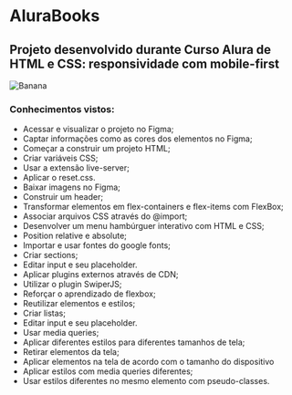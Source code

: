 # AluraBooks

## Projeto desenvolvido durante Curso Alura de HTML e CSS: responsividade com mobile-first 

<img src="http://cdn.osxdaily.com/wp-content/uploads/2013/07/dancing-banana.gif" alt="Banana" />


### Conhecimentos vistos:

- Acessar e visualizar o projeto no Figma;
- Captar informações como as cores dos elementos no Figma;
- Começar a construir um projeto HTML;
- Criar variáveis CSS;
- Usar a extensão live-server;
- Aplicar o reset.css.
- Baixar imagens no Figma;
- Construir um header;
- Transformar elementos em flex-containers e flex-items com FlexBox;
- Associar arquivos CSS através do @import;
- Desenvolver um menu hambúrguer interativo com HTML e CSS;
- Position relative e absolute;
- Importar e usar fontes do google fonts;
- Criar sections;
- Editar input e seu placeholder.
- Aplicar plugins externos através de CDN;
- Utilizar o plugin SwiperJS;
- Reforçar o aprendizado de flexbox;
- Reutilizar elementos e estilos;
- Criar listas;
- Editar input e seu placeholder.
- Usar media queries;
- Aplicar diferentes estilos para diferentes tamanhos de tela;
- Retirar elementos da tela;
- Aplicar elementos na tela de acordo com o tamanho do dispositivo
- Aplicar estilos com media queries diferentes;
- Usar estilos diferentes no mesmo elemento com pseudo-classes.

